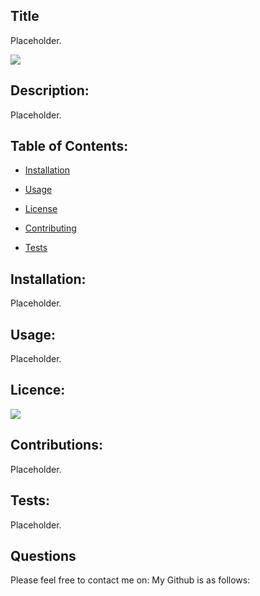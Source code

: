 ## Title

Placeholder.

<img src = 'https://img.shields.io/badge/license-MIT-blue.svg'>

## Description:

Placeholder.

## Table of Contents:

- [Installation](#installationInstructions)

- [Usage](#applicationUsage)

- [License](#license)

- [Contributing](#applicationContributions)

- [Tests](#applicationTests)

## Installation:

<a name ="installationInstructions"> </a>

Placeholder.

## Usage:

<a name ="applicationUsage"> </a>

Placeholder.

## Licence:

<a name ="license"> </a>
<img src = 'https://img.shields.io/badge/license-MIT-blue.svg'>

## Contributions:

<a name ="applicationContributions"> </a>

Placeholder.

## Tests:

<a name ="applicationTests"> </a>

Placeholder.

## Questions

Please feel free to contact me on:
My Github is as follows:
